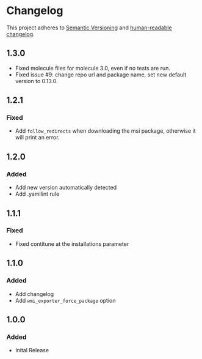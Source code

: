 # Changelog

This project adheres to [Semantic Versioning](https://semver.org/spec/v2.0.0.html)
and [human-readable changelog](https://keepachangelog.com/en/1.0.0/).

## 1.3.0

- Fixed molecule files for molecule 3.0, even if no tests are run.
- Fixed issue #9: change repo url and package name, set new default version to 0.13.0.

## 1.2.1

### Fixed

- Add `follow_redirects` when downloading the msi package, otherwise it will print an error.

## 1.2.0

### Added

- Add new version automatically detected
- Add .yamllint rule

## 1.1.1

### Fixed

- Fixed contitune at the installations parameter

## 1.1.0

### Added

- Add changelog
- Add `wmi_exporter_force_package` option

## 1.0.0

### Added

- Inital Release
